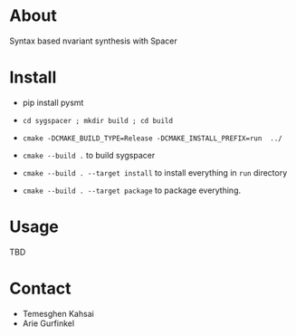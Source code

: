 # About

Syntax based nvariant synthesis with Spacer

# Install

* pip install pysmt

* `cd sygspacer ; mkdir build ; cd build`
* `cmake -DCMAKE_BUILD_TYPE=Release -DCMAKE_INSTALL_PREFIX=run  ../ ` 
* `cmake --build .` to build sygspacer
* `cmake --build . --target install` to install everything in `run` directory
* `cmake --build . --target package` to package everything.

# Usage

TBD

# Contact

* Temesghen Kahsai
* Arie Gurfinkel


